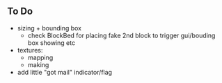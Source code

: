

To Do
-----
* sizing + bounding box
    * check BlockBed for placing fake 2nd block to trigger gui/bouding box showing etc
* textures:
    * mapping
    * making
* add little "got mail" indicator/flag